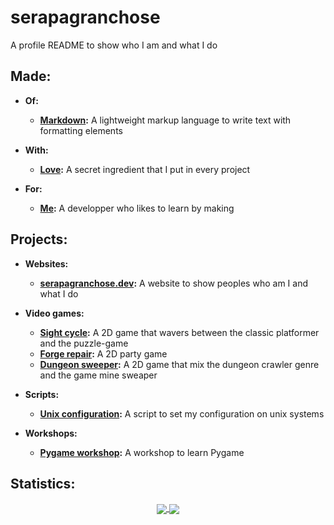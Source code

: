 # serapagranchose

A profile README to show who I am and what I do

## Made:

- **Of:**
    - [**Markdown**](https://www.markdownguide.org/getting-started/)**:** A lightweight markup language to write text with formatting elements

- **With:**
    - [**Love**](https://rebrand.ly/r1ckr0l13r)**:** A secret ingredient that I put in every project

- **For:**
    - [**Me**](https://github.com/serapagranchose)**:** A developper who likes to learn by making

## Projects:

- **Websites:**
    - [**serapagranchose.dev**](https://github.com/serapagranchose/serapagranchose.dev)**:** A website to show peoples who am I and what I do

- **Video games:**
    - [**Sight cycle**](https://github.com/serapagranchose/sight_cycle)**:** A 2D game that wavers between the classic platformer and the puzzle-game
    - [**Forge repair**](https://github.com/serapagranchose/forge_repair)**:** A 2D party game
    - [**Dungeon sweeper**](https://github.com/serapagranchose/dungeon_sweeper)**:** A 2D game that mix the dungeon crawler genre and the game mine sweaper

- **Scripts:**
    - [**Unix configuration**](https://github.com/serapagranchose/unix_configuration)**:** A script to set my configuration on unix systems

- **Workshops:**
    - [**Pygame workshop**](https://github.com/serapagranchose/pygame_workshop)**:** A workshop to learn Pygame

## Statistics:
<p align="center">
  <a href="https://rebrand.ly/r1ckr0l13r">
    <img align="center" src="https://github-readme-stats.vercel.app/api?username=serapagranchose&cache_seconds=1800&theme=outrun&title_color=8080ff&text_color=ff1aff&icon_color=8080ff&hide=prs,issues&show_icons=true&line_height=30&hide_border=true&border_radius=0"/>
  </a>
  <a href="https://rebrand.ly/r1ckr0l13r">
    <img align="center" src="https://github-readme-stats.vercel.app/api/top-langs/?username=serapagranchose&cache_seconds=1800&layout=compact&card_width=255&theme=outrun&title_color=8080ff&text_color=ff1aff&icon_color=8080ff&hide_border=true&hide=hlsl,shaderlab,objective-c%2B%2B&border_radius=0"/>
  </a>
</p>
